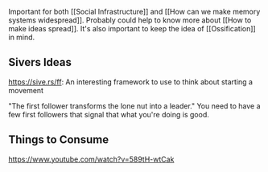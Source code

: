 Important for both [[Social Infrastructure]] and [[How can we make memory systems widespread]]. Probably could help to know more about [[How to make ideas spread]]. It's also important to keep the idea of [[Ossification]] in mind.

## Sivers Ideas
https://sive.rs/ff: An interesting framework to use to think about starting a movement

"The first follower transforms the lone nut into a leader." You need to have a few first followers that signal that what you're doing is good. 

## Things to Consume
https://www.youtube.com/watch?v=589tH-wtCak